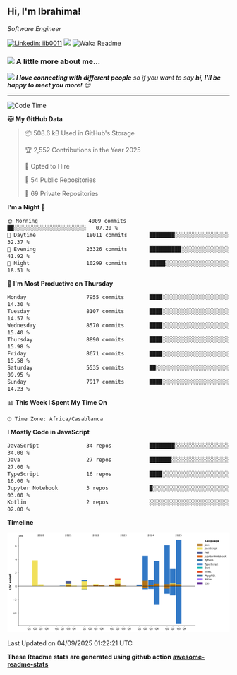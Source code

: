 <h2>Hi, I'm Ibrahima! </h2>
<p><em>Software Engineer 
</em></p>


[![Linkedin: iib0011](https://img.shields.io/badge/-iib0011-blue?style=flat-square&logo=Linkedin&logoColor=white&link=https://www.linkedin.com/in/iib0011/)](https://www.linkedin.com/in/iib0011/)
![](https://visitor-badge.glitch.me/badge?page_id=iib0011)
![Waka Readme](https://github.com/iib0011/iib0011/workflows/Waka%20Readme/badge.svg)


### <img src="https://media.giphy.com/media/VgCDAzcKvsR6OM0uWg/giphy.gif" width="50"> A little more about me...  


<img src="https://media.giphy.com/media/LnQjpWaON8nhr21vNW/giphy.gif" width="60"> <em><b>I love connecting with different people</b> so if you want to say <b>hi, I'll be happy to meet you more!</b> 😊</em>

---
<!--START_SECTION:waka-->
![Code Time](http://img.shields.io/badge/Code%20Time-5%2C432%20hrs%2011%20mins-blue)

**🐱 My GitHub Data** 

> 📦 508.6 kB Used in GitHub's Storage 
 > 
> 🏆 2,552 Contributions in the Year 2025
 > 
> 💼 Opted to Hire
 > 
> 📜 54 Public Repositories 
 > 
> 🔑 69 Private Repositories 
 > 
**I'm a Night 🦉** 

```text
🌞 Morning                4009 commits        ██░░░░░░░░░░░░░░░░░░░░░░░   07.20 % 
🌆 Daytime                18011 commits       ████████░░░░░░░░░░░░░░░░░   32.37 % 
🌃 Evening                23326 commits       ██████████░░░░░░░░░░░░░░░   41.92 % 
🌙 Night                  10299 commits       █████░░░░░░░░░░░░░░░░░░░░   18.51 % 
```
📅 **I'm Most Productive on Thursday** 

```text
Monday                   7955 commits        ████░░░░░░░░░░░░░░░░░░░░░   14.30 % 
Tuesday                  8107 commits        ████░░░░░░░░░░░░░░░░░░░░░   14.57 % 
Wednesday                8570 commits        ████░░░░░░░░░░░░░░░░░░░░░   15.40 % 
Thursday                 8890 commits        ████░░░░░░░░░░░░░░░░░░░░░   15.98 % 
Friday                   8671 commits        ████░░░░░░░░░░░░░░░░░░░░░   15.58 % 
Saturday                 5535 commits        ██░░░░░░░░░░░░░░░░░░░░░░░   09.95 % 
Sunday                   7917 commits        ████░░░░░░░░░░░░░░░░░░░░░   14.23 % 
```


📊 **This Week I Spent My Time On** 

```text
🕑︎ Time Zone: Africa/Casablanca
```

**I Mostly Code in JavaScript** 

```text
JavaScript               34 repos            ████████░░░░░░░░░░░░░░░░░   34.00 % 
Java                     27 repos            ███████░░░░░░░░░░░░░░░░░░   27.00 % 
TypeScript               16 repos            ████░░░░░░░░░░░░░░░░░░░░░   16.00 % 
Jupyter Notebook         3 repos             █░░░░░░░░░░░░░░░░░░░░░░░░   03.00 % 
Kotlin                   2 repos             ░░░░░░░░░░░░░░░░░░░░░░░░░   02.00 % 
```



**Timeline**

![Lines of Code chart](https://raw.githubusercontent.com/iib0011/iib0011/master/assets/bar_graph.png)


 Last Updated on 04/09/2025 01:22:21 UTC
<!--END_SECTION:waka-->

**These Readme stats are generated using github action [awesome-readme-stats](https://github.com/iib0011/waka-readme-stats)**
